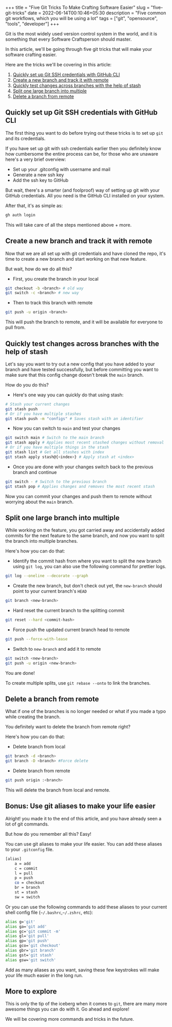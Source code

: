 +++
title = "Five Git Tricks To Make Crafting Software Easier"
slug = "five-git-tricks"
date = 2022-06-14T00:10:46+05:30
description = "Five common git workflows, which you will be using a lot"
tags = ["git", "opensource", "tools", "developer"]
+++

Git is the most widely used version control system in the world, and it is something that every Software Craftsperson should master.

In this article, we'll be going through five git tricks that will make your software crafting easier.

Here are the tricks we'll be covering in this article:

1. [Quickly set up Git SSH credentials with GitHub CLI](#quickly-set-up-git-ssh-credentials-with-github-cli)
2. [Create a new branch and track it with remote](#create-a-new-branch-and-track-it-with-remote)
3. [Quickly test changes across branches with the help of stash](#quickly-test-changes-across-branches-with-the-help-of-stash)
4. [Split one large branch into multiple](#split-one-large-branch-into-multiple)
5. [Delete a branch from remote](#delete-a-branch-from-remote)

## Quickly set up Git SSH credentials with GitHub CLI

The first thing you want to do before trying out these tricks is to set up `git` and its credentials.

If you have set up git with ssh credentials earlier then you definitely know how cumbersome the entire process can be, for those who are unaware here's a very brief overview:

- Set up your .gitconfig with username and mail
- Generate a new ssh key
- Add the ssh key to GitHub

But wait, there's a smarter (and foolproof) way of setting up git with your GitHub credentials. All you need is the GitHub CLI installed on your system.

After that, it's as simple as:

```bash
gh auth login
```

This will take care of all the steps mentioned above + more.

## Create a new branch and track it with remote

Now that we are all set up with git credentials and have cloned the repo, it's time to create a new branch and start working on that new feature.

But wait, how do we do all this?

- First, you create the branch in your local

```bash
git checkout -b <branch> # old way
git switch -c <branch> # new way
```

- Then to track this branch with remote

```bash
git push -u origin <branch>
```

This will push the branch to remote, and it will be available for everyone to pull from.

## Quickly test changes across branches with the help of stash

Let's say you want to try out a new config that you have added to your branch and have tested successfully, but before committing you want to make sure that this config change doesn't break the `main` branch.

How do you do this?

- Here's one way you can quickly do that using stash:

```bash
# Stash your current changes
git stash push
# Or if you have multiple stashes
git stash push -m "configs" # Saves stash with an identifier
```

- Now you can switch to `main` and test your changes

```bash
git switch main # Switch to the main branch
git stash apply # Applies most recent stashed changes without removal
# Or if you have multiple things in the stash
git stash list # Get all stashes with index
git stash apply stash@{<index>} # Apply stash at <index>
```

- Once you are done with your changes switch back to the previous branch and continue

```bash
git switch - # Switch to the previous branch
git stash pop # Applies changes and removes the most recent stash
```

Now you can commit your changes and push them to remote without worrying about the `main` branch.

## Split one large branch into multiple

While working on the feature, you got carried away and accidentally added commits for the next feature to the same branch, and now you want to split the branch into multiple branches.

Here's how you can do that:

- Identify the commit hash from where you want to split the new branch using `git log`, you can also use the following command for prettier logs.

```bash
git log --oneline --decorate --graph
```

- Create the new branch, but don't check out yet, the `new-branch` should point to your current branch's `HEAD`

```bash
git branch <new-branch>
```

- Hard reset the current branch to the splitting commit

```bash
git reset --hard <commit-hash>
```

- Force push the updated current branch head to remote

```bash
git push --force-with-lease
```

- Switch to `new-branch` and add it to remote

```bash
git switch <new-branch>
git push -u origin <new-branch>
```

You are done!

To create multiple splits, use `git rebase --onto` to link the branches.

## Delete a branch from remote

What if one of the branches is no longer needed or what if you made a typo while creating the branch.

You definitely want to delete the branch from remote right?

Here's how you can do that:

- Delete branch from local

```bash
git branch -d <branch>
git branch -D <branch> #Force delete
```

- Delete branch from remote

```bash
git push origin :<branch>
```

This will delete the branch from local and remote.

## Bonus: Use git aliases to make your life easier

Alright! you made it to the end of this article, and you have already seen a lot of git commands.

But how do you remember all this? Easy!

You can use git aliases to make your life easier. You can add these aliases to your `.gitconfig` file.

```bash
[alias]
    a = add
    c = commit
    l = pull
    p = push
    co = checkout
    br = branch
    st = stash
    sw = switch
```

Or you can use the following commands to add these aliases to your current shell config file (`~/.bashrc`,`~/.zshrc`, etc):

```bash
alias g='git'
alias ga='git add'
alias gc='git commit -m'
alias gl='git pull'
alias gp='git push'
alias gco='git checkout'
alias gbr='git branch'
alias gst='git stash'
alias gsw='git switch'
```

Add as many aliases as you want, saving these few keystrokes will make your life much easier in the long run.

## More to explore

This is only the tip of the iceberg when it comes to `git`, there are many more awesome things you can do with it. Go ahead and explore!

We will be covering more commands and tricks in the future.
